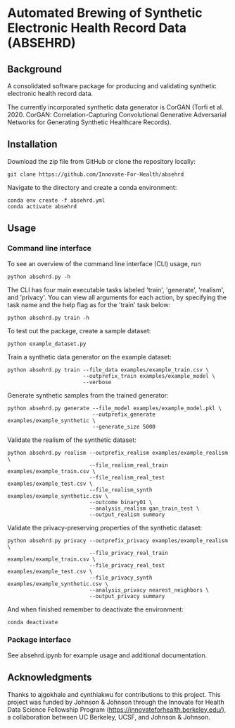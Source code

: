 # Automated Brewing of Synthetic Electronic Health Record Data (ABSEHRD)

## Background
A consolidated software package for producing and validating synthetic electronic health record data.

The currently incorporated synthetic data generator is CorGAN (Torfi et al. 2020. CorGAN: Correlation-Capturing Convolutional Generative Adversarial Networks
for Generating Synthetic Healthcare Records). 

## Installation

Download the zip file from GitHub or clone the repository locally:

```
git clone https://github.com/Innovate-For-Health/absehrd
```

Navigate to the directory and create a conda environment:

```
conda env create -f absehrd.yml
conda activate absehrd
```

## Usage

### Command line interface
To see an overview of the command line interface (CLI) usage, run
```
python absehrd.py -h
```

The CLI has four main executable tasks labeled 'train', 'generate', 'realism', and 'privacy'.
You can view all arguments for each action, by specifying the task name and the
help flag as for the 'train' task below:
```
python absehrd.py train -h
```

To test out the package, create a sample dataset:
```
python example_dataset.py
```

Train a synthetic data generator on the example dataset:
```
python absehrd.py train --file_data examples/example_train.csv \
                        --outprefix_train examples/example_model \
                        --verbose
```

Generate synthetic samples from the trained generator:
```
python absehrd.py generate --file_model examples/example_model.pkl \
                           --outprefix_generate examples/example_synthetic \
                           --generate_size 5000
```

Validate the realism of the synthetic dataset:
```
python absehrd.py realism --outprefix_realism examples/example_realism \
                          --file_realism_real_train examples/example_train.csv \
                          --file_realism_real_test examples/example_test.csv \
                          --file_realism_synth examples/example_synthetic.csv \
                          --outcome binary01 \
                          --analysis_realism gan_train_test \
                          --output_realism summary 
```

Validate the privacy-preserving properties of the synthetic dataset:
```
python absehrd.py privacy --outprefix_privacy examples/example_realism \
                          --file_privacy_real_train examples/example_train.csv \
                          --file_privacy_real_test examples/example_test.csv \
                          --file_privacy_synth examples/example_synthetic.csv \
                          --analysis_privacy nearest_neighbors \
                          --output_privacy summary
```

And when finished remember to deactivate the environment:
```
conda deactivate
```

### Package interface
See absehrd.ipynb for example usage and additional documentation.

## Acknowledgments
Thanks to ajgokhale and cynthiakwu for contributions 
to this project. This project was funded by Johnson & Johnson through the 
Innovate for Health Data Science Fellowship Program (https://innovateforhealth.berkeley.edu/), 
a collaboration between UC Berkeley, UCSF, and Johnson & Johnson.

